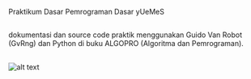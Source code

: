 Praktikum Dasar Pemrograman Dasar yUeMeS
##
dokumentasi dan source code praktik menggunakan Guido Van Robot (GvRng) dan Python di buku ALGOPRO (Algoritma dan Pemrograman).
##
![alt text](https://giffiles.alphacoders.com/113/113020.gif)
